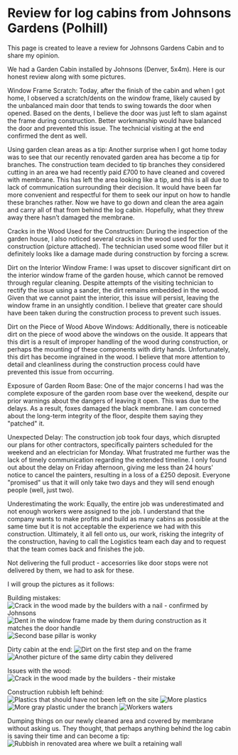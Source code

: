 # Review for log cabins from Johnsons Gardens (Polhill)

This page is created to leave a review for Johnsons Gardens Cabin and to share my opinion.

We had a Garden Cabin installed by Johnsons (Denver, 5x4m). Here is our honest review along with some pictures.

Window Frame Scratch: Today, after the finish of the cabin and when I got home, I observed a scratch/dents on the window frame, likely caused by the unbalanced main door that tends to swing towards the door when opened. Based on the dents, I believe the door was just left to slam against the frame during construction. Better workmanship would have balanced the door and prevented this issue. The technicial visiting at the end confirmed the dent as well.

Using garden clean areas as a tip: Another surprise when I got home today was to see that our recently renovated garden area has become a tip for branches. The construction team decided to tip branches they considered cutting in an area we had recently paid £700 to have cleaned and covered with membrane. This has left the area looking like a tip, and this is all due to lack of communication surrounding their decision. It would have been far more convenient and respectful for them to seek our input on how to handle these branches rather. Now we have to go down and clean the area again and carry all of that from behind the log cabin. Hopefully, what they threw away there hasn’t damaged the membrane.

Cracks in the Wood Used for the Construction:
During the inspection of the garden house, I also noticed several cracks in the wood used for the construction (picture attached). The technician used some wood filler but it definitely looks like a damage made during construction by forcing a screw.

Dirt on the Interior Window Frame:
I was upset to discover significant dirt on the interior window frame of the garden house, which cannot be removed through regular cleaning. Despite attempts of the visiting technician to rectify the issue using a sander, the dirt remains embedded in the wood. Given that we cannot paint the interior, this issue will persist, leaving the window frame in an unsightly condition. I believe that greater care should have been taken during the construction process to prevent such issues.

Dirt on the Piece of Wood Above Windows:
Additionally, there is noticeable dirt on the piece of wood above the windows on the ouside. It appears that this dirt is a result of improper handling of the wood during construction, or perhaps the mounting of these components with dirty hands. Unfortunately, this dirt has become ingrained in the wood. I believe that more attention to detail and cleanliness during the construction process could have prevented this issue from occurring.

Exposure of Garden Room Base: One of the major concerns I had was the complete exposure of the garden room base over the weekend, despite our prior warnings about the dangers of leaving it open. This was due to the delays. As a result, foxes damaged the black membrane. I am concerned about the long-term integrity of the floor, despite them saying they "patched" it.

Unexpected Delay: The construction job took four days, which disrupted our plans for other contractors, specifically painters scheduled for the weekend and an electrician for Monday. What frustrated me further was the lack of timely communication regarding the extended timeline. I only found out about the delay on Friday afternoon, giving me less than 24 hours' notice to cancel the painters, resulting in a loss of a £250 deposit. Everyone "promised" us that it will only take two days and they will send enough people (well, just two).

Underestimating the work: Equally, the entire job was underestimated and not enough workers were assigned to the job. I understand that the company wants to make profits and build as many cabins as possible at the same time but it is not acceptable the experience we had with this construction. Ultimately, it all fell onto us, our work, risking the integrity of the construction, having to call the Logistics team each day and to request that the team comes back and finishes the job.

Not delivering the full product - accesorries like door stops were not delivered by them, we had to ask for these.

I will group the pictures as it follows:

Building mistakes:
![Crack in the wood made by the builders with a nail - confirmed by Johnsons](resources/crackInWoodMadeByThem.png)
![Dent in the window frame made by them during construction as it matches the door handle](resources/dentInWindowFrame.png)
![Second base pillar is wonky](resources/unevenBasePillar.png)

Dirty cabin at the end:
![Dirt on the first step and on the frame](resources/dirtOnStepAndFrame.png)
![Another picture of the same dirty cabin they delivered](resources/dirtyStep.png)

Issues with the wood:
![Crack in the wood made by the builders - their mistake](resources/crackInWoodMadeByThem.png)

Construction rubbish left behind:
![Plastics that should have not been left on the site](resources/morePlastic.png)
![More plastics](resources/morePlastics.png)
![More gray plastic under the branch](resources/grayPlasticUnderBranch.png)
![Workers waters](resources/workersWaters.png)

Dumping things on our newly cleaned area and covered by membrane without asking us. 
They thought, that perhaps anything behind the log cabin is saving their time and can become a tip:
![Rubbish in renovated area where we built a retaining wall](resources/rubbishInRenovatedArea.png)